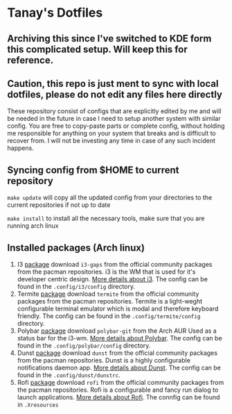 Tanay's Dotfiles
================

Archiving this since I've switched to KDE form this complicated setup. Will keep this for reference.
----------------------------------------------------------------------------------------------------


Caution, this repo is just ment to sync with local dotfiles, please do not edit any files here directly
-------------------------------------------------------------------------------------------------------

These repository consist of configs that are explicitly edited by me and will be needed in the future in case I need to setup another system with similar config.
You are free to copy-paste parts or complete config, without holding me responsible for anything on your system that breaks and is difficult to recover from. I will not be investing any time in case of any such incident happens.

Syncing config from $HOME to current repository
-----------------------------------------------

`make update` will copy all the updated config from your directories to the current repositories if not up to date

`make install` to install all the necessary tools, make sure that you are running arch linux

Installed packages (Arch linux)
-------------------------------

1. I3
   [package](https://www.archlinux.org/packages/community/x86_64/i3-gaps/) download `i3-gaps` from the official community packages from the pacman repositories.
   i3 is the WM that is used for it's developer centric design. [More details about i3](https://wiki.archlinux.org/index.php/I3).
   The config can be found in the `.config/i3/config` directory.
2. Termite
   [package](https://www.archlinux.org/packages/community/x86_64/termite/) download `termite` from the official community packages from the pacman repositories. 
   Termite is a light-weght configurable terminal emulator which is modal and therefore keyboard friendly.
   The config can be found in the `.config/termite/config` directory.
3. Polybar
   [package](https://aur.archlinux.org/packages/polybar-git/) download `polybar-git` from the Arch AUR
   Used as a status bar for the i3-wm. [More details about Polybar](https://wiki.archlinux.org/index.php/Polybar).
   The config can be found in the `.config/polybar/config` directory.
4. Dunst
   [package](https://www.archlinux.org/packages/community/x86_64/dunst/) download `dunst` from the official community packages from the pacman repositories.
   Dunst is a highly configurable notifications daemon app. [More details about Dunst](https://wiki.archlinux.org/index.php/Dunst).
   The config can be found in the `.config/dunst/dunstrc`.
5. Rofi
   [package](https://www.archlinux.org/packages/community/x86_64/rofi/) download `rofi` from the official community packages from the pacman repositories.
   Rofi is a configurable and fancy run dialog to launch applications. [More details about Rofi](https://wiki.archlinux.org/index.php/Rofi).
   The connfig can be found in `.Xresources`

